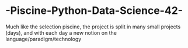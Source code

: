 # -Piscine-Python-Data-Science-42-
Much like the selection piscine, the project is split in many small projects (days), and with each day a new notion on the language/paradigm/technology
